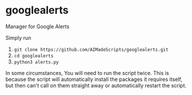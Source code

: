 # googlealerts
Manager for Google Alerts

Simply run
1. ```git clone https://github.com/AIMadeScripts/googlealerts.git```
2. ```cd googlealerts```
3. ```python3 alerts.py```

In some circumstances, You will need to run the script twice. This is because the script will automatically install the packages it requires itself, but then can't call on them straight away or automatically restart the script. 


